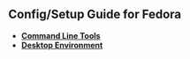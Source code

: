 ## Config/Setup Guide for Fedora

- **[Command Line Tools](./CLI.md)**
- **[Desktop Environment](./DE.md)**
